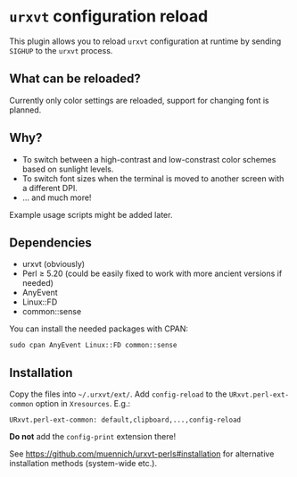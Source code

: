 # `urxvt` configuration reload

This plugin allows you to reload `urxvt` configuration at runtime
by sending `SIGHUP` to the `urxvt` process.

## What can be reloaded?

Currently only color settings are reloaded, support for changing
font is planned.

## Why?

  * To switch between a high-contrast and low-constrast color
    schemes based on sunlight levels.
  * To switch font sizes when the terminal is moved to
    another screen with a different DPI.
  * ... and much more!

Example usage scripts might be added later.

## Dependencies

  * urxvt (obviously)
  * Perl ≥ 5.20 (could be easily fixed to work with more ancient
    versions if needed)
  * AnyEvent
  * Linux::FD
  * common::sense

You can install the needed packages with CPAN:

    sudo cpan AnyEvent Linux::FD common::sense

## Installation

Copy the files into `~/.urxvt/ext/`. Add `config-reload` to the
`URxvt.perl-ext-common` option in `Xresources`. E.g.:

    URxvt.perl-ext-common: default,clipboard,...,config-reload

**Do not** add the `config-print` extension there!

See https://github.com/muennich/urxvt-perls#installation for alternative
installation methods (system-wide etc.).
